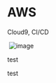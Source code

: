 # AWS
Cloud9, CI/CD

 ![image](https://github.com/pantyou/AWS-Service/blob/main/image/WeChat1.png)



test

test
